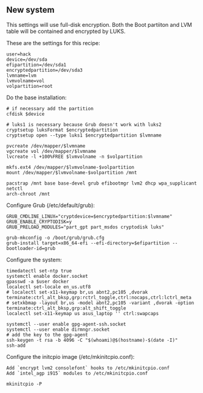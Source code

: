 New system
----------

This settings will use full-disk encryption. Both the Boot partiiton and LVM
table will be contained and encrypted by LUKS.

These are the settings for this recipe:
 
```
user=hack
device=/dev/sda
efipartition=/dev/sda1
encryptedpartition=/dev/sda3
lvmname=lvm
lvmvolname=vol
volpartition=root
```

Do the base installation:


```
# if necessary add the partition
cfdisk $device

# luks1 is necessary because Grub doesn't work with luks2
cryptsetup luksFormat $encryptedpartition
cryptsetup open --type luks1 $encryptedpartition $lvmname

pvcreate /dev/mapper/$lvmname
vgcreate vol /dev/mapper/$lvmname
lvcreate -l +100%FREE $lvmvolname -n $volpartition

mkfs.ext4 /dev/mapper/$lvmvolname-$volpartition
mount /dev/mapper/$lvmvolname-$volpartition /mnt

pacstrap /mnt base base-devel grub efibootmgr lvm2 dhcp wpa_supplicant netctl
arch-chroot /mnt
```

Configure Grub (/etc/default/grub):

```
GRUB_CMDLINE_LINUX="cryptdevice=$encryptedpartition:$lvmname"
GRUB_ENABLE_CRYPTODISK=y
GRUB_PRELOAD_MODULES="part_gpt part_msdos cryptodisk luks"
```

```
grub-mkconfig -o /boot/grub/grub.cfg
grub-install target=x86_64-efi --efi-directory=$efipartition --bootloader-id=grub
```

Configure the system:

```
timedatectl set-ntp true
systemctl enable docker.socket
gpasswd -a $user docker
localectl set-locale en_us.utf8
# localectl set-x11-keymap br,us abnt2,pc105 ,dvorak terminate:ctrl_alt_bksp,grp:rctrl_toggle,ctrl:nocaps,ctrl:lctrl_meta
# setxkbmap -layout br,us -model abnt2,pc105 -variant ,dvorak -option terminate:ctrl_alt_bksp,grp:alt_shift_toggle
localectl set-x11-keymap us asus_laptop '' ctrl:swapcaps
```

```
systemctl --user enable gpg-agent-ssh.socket
systemctl --user enable dirmngr.socket
# add the key to the gpg-agent
ssh-keygen -t rsa -b 4096 -C "$(whoami)@$(hostname)-$(date -I)"
ssh-add
```

Configure the initcpio image (/etc/mkinitcpio.conf):

```
Add `encrypt lvm2 consolefont` hooks to /etc/mkinitcpio.conf
Add `intel_agp i915` modules to /etc/mkinitcpio.conf
```

```
mkinitcpio -P
```
